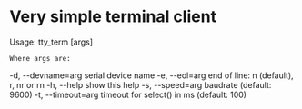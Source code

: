 Very simple terminal client
===========================


Usage: tty_term [args]

	Where args are:

  -d, --devname=arg   serial device name
  -e, --eol=arg       end of line: n (default), r, nr or rn
  -h, --help          show this help
  -s, --speed=arg     baudrate (default: 9600)
  -t, --timeout=arg   timeout for select() in ms (default: 100)
